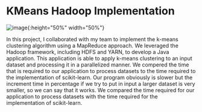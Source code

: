 # KMeans Hadoop Implementation
![image](https://github.com/MatteoManni99/uni_CloudComputing_KmeansOnHadoop/assets/81640598/5a802bff-d32e-4b55-bd38-db7aac0ed28a){:height="50%" width="50%"}

In this project, I collaborated with my team to implement the k-means clustering algorithm using a MapReduce approach. We leveraged the Hadoop framework, including HDFS and YARN, to develop a Java application. This application is able to apply k-means clustering to an input dataset and processing it in a parallelized manner.
We compered the time that is required to our application to process datasets to the time required to the implementation of scikit-learn. Our program obviously is slower but the increment time in percentage if we try to put in input a larger dataset is very smaller, so we can say that it works. 
We compared the time required for our application to process datasets with the time required for the implementation of scikit-learn.
